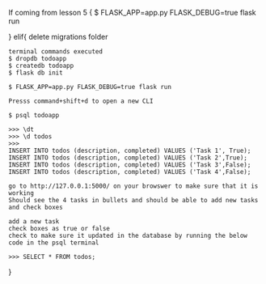 If coming from lesson 5 {
    $ FLASK_APP=app.py FLASK_DEBUG=true flask run

} elif{
    delete migrations folder

    terminal commands executed
    $ dropdb todoapp
    $ createdb todoapp
    $ flask db init

    $ FLASK_APP=app.py FLASK_DEBUG=true flask run

    Presss command+shift+d to open a new CLI

    $ psql todoapp

    >>> \dt
    >>> \d todos
    >>> 
    INSERT INTO todos (description, completed) VALUES ('Task 1', True);
    INSERT INTO todos (description, completed) VALUES ('Task 2',True);
    INSERT INTO todos (description, completed) VALUES ('Task 3',False);
    INSERT INTO todos (description, completed) VALUES ('Task 4',False);

    go to http://127.0.0.1:5000/ on your browswer to make sure that it is working
    Should see the 4 tasks in bullets and should be able to add new tasks and check boxes

    add a new task
    check boxes as true or false
    check to make sure it updated in the database by running the below code in the psql terminal

    >>> SELECT * FROM todos;

}


